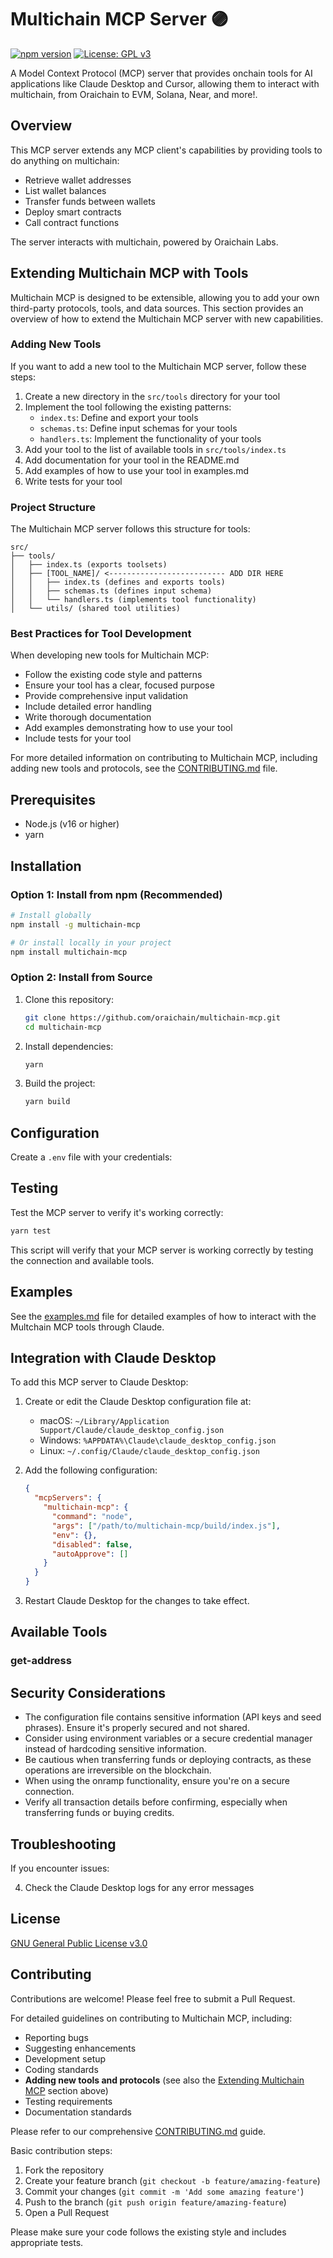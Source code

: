 # Multichain MCP Server 🟣

[![npm version](https://img.shields.io/npm/v/multichain-mcp.svg)](https://www.npmjs.com/package/multichain-mcp)
[![License: GPL v3](https://img.shields.io/badge/License-GPLv3-blue.svg)](https://www.gnu.org/licenses/gpl-3.0)

A Model Context Protocol (MCP) server that provides onchain tools for AI applications like Claude Desktop and Cursor, allowing them to interact with multichain, from Oraichain to EVM, Solana, Near, and more!.

## Overview

This MCP server extends any MCP client's capabilities by providing tools to do anything on multichain:

- Retrieve wallet addresses
- List wallet balances
- Transfer funds between wallets
- Deploy smart contracts
- Call contract functions

The server interacts with multichain, powered by Oraichain Labs.

## Extending Multichain MCP with Tools

Multichain MCP is designed to be extensible, allowing you to add your own third-party protocols, tools, and data sources. This section provides an overview of how to extend the Multichain MCP server with new capabilities.

### Adding New Tools

If you want to add a new tool to the Multichain MCP server, follow these steps:

1. Create a new directory in the `src/tools` directory for your tool
2. Implement the tool following the existing patterns:
   - `index.ts`: Define and export your tools
   - `schemas.ts`: Define input schemas for your tools
   - `handlers.ts`: Implement the functionality of your tools
3. Add your tool to the list of available tools in `src/tools/index.ts`
4. Add documentation for your tool in the README.md
5. Add examples of how to use your tool in examples.md
6. Write tests for your tool

### Project Structure

The Multichain MCP server follows this structure for tools:

```
src/
├── tools/
│   ├── index.ts (exports toolsets)
│   ├── [TOOL_NAME]/ <-------------------------- ADD DIR HERE
│   │   ├── index.ts (defines and exports tools)
│   │   ├── schemas.ts (defines input schema)
│   │   └── handlers.ts (implements tool functionality)
│   └── utils/ (shared tool utilities)
```

### Best Practices for Tool Development

When developing new tools for Multichain MCP:

- Follow the existing code style and patterns
- Ensure your tool has a clear, focused purpose
- Provide comprehensive input validation
- Include detailed error handling
- Write thorough documentation
- Add examples demonstrating how to use your tool
- Include tests for your tool

For more detailed information on contributing to Multichain MCP, including adding new tools and protocols, see the [CONTRIBUTING.md](CONTRIBUTING.md) file.

## Prerequisites

- Node.js (v16 or higher)
- yarn

## Installation

### Option 1: Install from npm (Recommended)

```bash
# Install globally
npm install -g multichain-mcp

# Or install locally in your project
npm install multichain-mcp
```

### Option 2: Install from Source

1. Clone this repository:

   ```bash
   git clone https://github.com/oraichain/multichain-mcp.git
   cd multichain-mcp
   ```

2. Install dependencies:

   ```bash
   yarn
   ```

3. Build the project:

   ```bash
   yarn build
   ```

## Configuration

Create a `.env` file with your credentials:

## Testing

Test the MCP server to verify it's working correctly:

```bash
yarn test
```

This script will verify that your MCP server is working correctly by testing the connection and available tools.

## Examples

See the [examples.md](examples.md) file for detailed examples of how to interact with the Multchain MCP tools through Claude.

## Integration with Claude Desktop

To add this MCP server to Claude Desktop:

1. Create or edit the Claude Desktop configuration file at:

   - macOS: `~/Library/Application Support/Claude/claude_desktop_config.json`
   - Windows: `%APPDATA%\Claude\claude_desktop_config.json`
   - Linux: `~/.config/Claude/claude_desktop_config.json`

2. Add the following configuration:

   ```json
   {
     "mcpServers": {
       "multichain-mcp": {
         "command": "node",
         "args": ["/path/to/multichain-mcp/build/index.js"],
         "env": {},
         "disabled": false,
         "autoApprove": []
       }
     }
   }
   ```

3. Restart Claude Desktop for the changes to take effect.

## Available Tools

### get-address

## Security Considerations

- The configuration file contains sensitive information (API keys and seed phrases). Ensure it's properly secured and not shared.
- Consider using environment variables or a secure credential manager instead of hardcoding sensitive information.
- Be cautious when transferring funds or deploying contracts, as these operations are irreversible on the blockchain.
- When using the onramp functionality, ensure you're on a secure connection.
- Verify all transaction details before confirming, especially when transferring funds or buying credits.

## Troubleshooting

If you encounter issues:

4. Check the Claude Desktop logs for any error messages

## License

[GNU General Public License v3.0](LICENSE)

## Contributing

Contributions are welcome! Please feel free to submit a Pull Request.

For detailed guidelines on contributing to Multichain MCP, including:

- Reporting bugs
- Suggesting enhancements
- Development setup
- Coding standards
- **Adding new tools and protocols** (see also the [Extending Multichain MCP](#extending-multichain-mcp-with-tools) section above)
- Testing requirements
- Documentation standards

Please refer to our comprehensive [CONTRIBUTING.md](CONTRIBUTING.md) guide.

Basic contribution steps:

1. Fork the repository
2. Create your feature branch (`git checkout -b feature/amazing-feature`)
3. Commit your changes (`git commit -m 'Add some amazing feature'`)
4. Push to the branch (`git push origin feature/amazing-feature`)
5. Open a Pull Request

Please make sure your code follows the existing style and includes appropriate tests.
